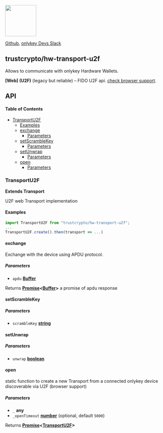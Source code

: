<img src="https://user-images.githubusercontent.com/211411/34776833-6f1ef4da-f618-11e7-8b13-f0697901d6a8.png" height="100" />

[Github](https://github.com/trustcrypto/onlykeyjs/),
[onlykey Devs Slack](https://onlykey-dev.slack.com/)

## trustcrypto/hw-transport-u2f

Allows to communicate with onlykey Hardware Wallets.

**[Web]** **(U2F)** (legacy but reliable) – FIDO U2F api. [check browser support](https://caniuse.com/u2f).

## API

<!-- Generated by documentation.js. Update this documentation by updating the source code. -->

#### Table of Contents

-   [TransportU2F](#transportu2f)
    -   [Examples](#examples)
    -   [exchange](#exchange)
        -   [Parameters](#parameters)
    -   [setScrambleKey](#setscramblekey)
        -   [Parameters](#parameters-1)
    -   [setUnwrap](#setunwrap)
        -   [Parameters](#parameters-2)
    -   [open](#open)
        -   [Parameters](#parameters-3)

### TransportU2F

**Extends Transport**

U2F web Transport implementation

#### Examples

```javascript
import TransportU2F from "trustcrypto/hw-transport-u2f";
...
TransportU2F.create().then(transport => ...)
```

#### exchange

Exchange with the device using APDU protocol.

##### Parameters

-   `apdu` **[Buffer](https://nodejs.org/api/buffer.html)** 

Returns **[Promise](https://developer.mozilla.org/docs/Web/JavaScript/Reference/Global_Objects/Promise)&lt;[Buffer](https://nodejs.org/api/buffer.html)>** a promise of apdu response

#### setScrambleKey

##### Parameters

-   `scrambleKey` **[string](https://developer.mozilla.org/docs/Web/JavaScript/Reference/Global_Objects/String)** 

#### setUnwrap

##### Parameters

-   `unwrap` **[boolean](https://developer.mozilla.org/docs/Web/JavaScript/Reference/Global_Objects/Boolean)** 

#### open

static function to create a new Transport from a connected onlykey device discoverable via U2F (browser support)

##### Parameters

-   `_` **any** 
-   `_openTimeout` **[number](https://developer.mozilla.org/docs/Web/JavaScript/Reference/Global_Objects/Number)**  (optional, default `5000`)

Returns **[Promise](https://developer.mozilla.org/docs/Web/JavaScript/Reference/Global_Objects/Promise)&lt;[TransportU2F](#transportu2f)>** 
